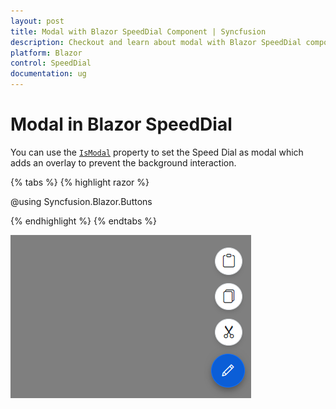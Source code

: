 ```yaml
---
layout: post
title: Modal with Blazor SpeedDial Component | Syncfusion
description: Checkout and learn about modal with Blazor SpeedDial component in Blazor Server App and Blazor WebAssembly App.
platform: Blazor
control: SpeedDial
documentation: ug
---
```


# Modal in Blazor SpeedDial

You can use the [`IsModal`](https://help.syncfusion.com/cr/blazor/Syncfusion.Blazor.Buttons.SfSpeedDial.html#Syncfusion_Blazor_Buttons_SfSpeedDial_IsModal) property to set the Speed Dial as modal which adds an overlay to prevent the background interaction.

{% tabs %}
{% highlight razor %}

@using Syncfusion.Blazor.Buttons

<SfSpeedDial IsModal=true Position="FabPosition.BottomRight" OpenIconCss="e-icons e-edit">
    <SpeedDialItems>
        <SpeedDialItem IconCss="e-icons e-cut"/>
        <SpeedDialItem IconCss="e-icons e-copy"/>
        <SpeedDialItem IconCss="e-icons e-paste"/>
    </SpeedDialItems>
</SfSpeedDial>

{% endhighlight %}
{% endtabs %}

![Blazor SpeedDial with IsModal](./images/ModalProperty.png)
